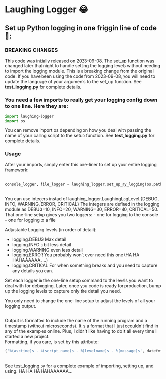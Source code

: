 # Laughing Logger &#x1F602;
## Set up Python logging in one friggin line of code  &#x1F923;;

### BREAKING CHANGES
This code was initially released on 2023-09-08.  The set_up function was changed later that night
to handle setting the logging levels without needing to import the logging module.  This is a breaking change from the original code.
If you have been using the code from 2023-09-08, you will need to update the language of your arguments to the set_up function.
See **test_logging.py** for complete details.

### You need a few imports to really get your logging config down to one line.  Here they are:
```python
import laughing-logger
import os
```
You can remove import os depending on how you deal with passing the name of your calling script to the setup function.  See **test_logging.py** for complete details.

### Usage
After your imports, simply enter this one-liner to set up your entire logging framework:
<br>
<br>
```python
console_logger, file_logger = laughing_logger.set_up_my_logging(os.path.basename(__file__), laughing_logger.LaughingLogLevel.DEBUG, laughing_logger.LaughingLogLevel.ERROR, "test.log")

```
<br>
You can use integers instad of laughing_logger.LaughingLogLevel.{DEBUG, INFO, WARNING, ERROR, CRITICAL}
The integers are defined in the logging module as DEBUG=10, INFO=20, WARNING=30, ERROR=40, CRITICAL=50.
<br>
That one-line setup gives you two loggers:
- one for logging to the console
- one for logging to a file

Adjustable Logging levels (in order of detail):
- logging.DEBUG     Max detail
- logging.INFO      a bit less detail
- logging.WARNING   even less detail
- logging.ERROR     You probably won't ever need this one  (HA HA HAHAAAAAA.....)
- logging.CRITICAL  For when something breaks and you need to capture any details you can.

Set each logger in the one-line setup command to the levels you want to deal with for debugging.
Later, once you code is ready for production, bump up the logging levels
to capture only the detail you need.  

You only need to change the one-line setup to adjust the levels of all your logging output.

<br>
Output is formatted to include the name of the running program and a timestamp (without microseconds).  It is a format that I just ccouldn't find in any of the examples online. Plus, I didn't like having to do it all every time I started a new project.
<br>
Formatting, if you care, is set by this attribute:
<br>

```python
('%(asctime)s - %(script_name)s - %(levelname)s - %(message)s', datefmt='%Y-%m-%d %H:%M'))
```

<br>
See test_logging.py for a complete example of importing, setting up, and using.
HA HA HA HAHAAAAAA...




